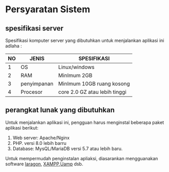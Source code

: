 # **Persyaratan Sistem**

## spesifikasi server

Spesifikasi komputer server yang dibutuhkan untuk menjalankan aplikasi ini adlaha :

|NO|JENIS|SPESIFIKASI|
|-|-|-|
|1|OS|Linux/windows|
|2|RAM|MinImum 2GB|
|3|penyimpanan|MinImum 10GB ruang kosong|
|4|Procesor|core 2.0 GZ atau lebih tinggi|


## perangkat lunak yang dibutuhkan

Untuk menjalankan aplikasi ini, pengguan harus menginstal beberapa paket aplikasi berikut:

1. Web server: Apache/Nginx
2. PHP. versi 8.0 lebih barru
3. Database: MysQL/MariaDB versi 5.7 atau lebih baru.

Untuk mempermudah penginstalan apliaksi, diasarankan mengguanakan software [laragon], [XAMPP],[Uamp] dsb.

[laragon]: https://laragon.org/download/
[XAMPP]: https://www.apachefriends.org/download.html
[Uamp]: https://github.com/android/uamp